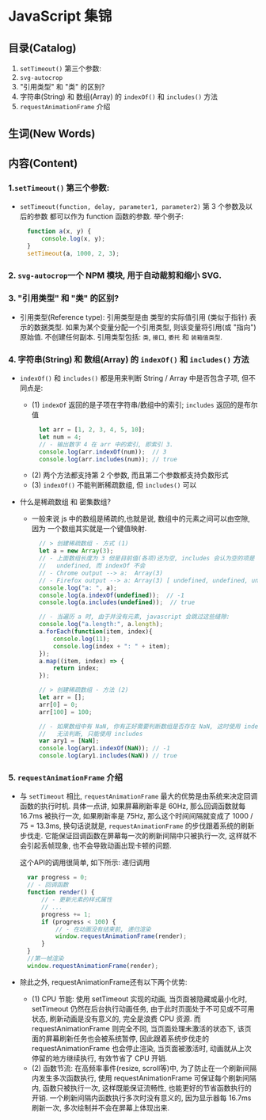 # JavaScript 集锦


## 目录(Catalog)
1. `setTimeout()` 第三个参数:
2. `svg-autocrop`
3. "引用类型" 和 "类" 的区别?
4. 字符串(String) 和 数组(Array) 的 `indexOf()` 和 `includes()` 方法
5. `requestAnimationFrame` 介绍


## 生词(New Words)



## 内容(Content)
### 1.`setTimeout()` 第三个参数:
- `setTimeout(function, delay, parameter1, parameter2)` 第 3 个参数及以后的参数
  都可以作为 function 函数的参数. 举个例子:
  ```javascript
    function a(x, y) {
        console.log(x, y);
    }
    setTimeout(a, 1000, 2, 3);
  ```

### 2. `svg-autocrop`一个 NPM 模块, 用于自动裁剪和缩小 SVG.  


### 3. "引用类型" 和 "类" 的区别?
- 引用类型(Reference type): 引用类型是由 类型的实际值引用 (类似于指针)
  表示的数据类型. 如果为某个变量分配一个引用类型, 则该变量将引用(或 "指向") 原始值. 
  不创建任何副本. 引用类型包括: `类`, `接口`, `委托` 和 `装箱值类型`.

### 4. 字符串(String) 和 数组(Array) 的 `indexOf()` 和 `includes()` 方法
- `indexOf()` 和 `includes()` 都是用来判断 String / Array 中是否包含子项,
  但不同点是:
    + (1) `indexOf` 返回的是子项在字符串/数组中的索引; `includes` 返回的是布尔值
      ```js
        let arr = [1, 2, 3, 4, 5, 10];
        let num = 4;
        // - 输出数字 4 在 arr 中的索引, 即索引 3.
        console.log(arr.indexOf(num));  // 3
        console.log(arr.includes(num)); // true
      ```
    + (2) 两个方法都支持第 2 个参数, 而且第二个参数都支持负数形式
    + (3) `indexOf()` 不能判断稀疏数组, 但 `includes()` 可以

- 什么是稀疏数组 和 密集数组?
    + 一般来说 js 中的数组是稀疏的,也就是说, 数组中的元素之间可以由空隙, 因为
      一个数组其实就是一个键值映射. 
      ```js
        // > 创建稀疏数组 - 方式 (1)
        let a = new Array(3);
        // - 上面数组长度为 3 但是目前值(各项)还为空, includes 会认为空的项是 
        //   undefined, 而 indexOf 不会
        // - Chrome output --> a:  Array(3)
        // - Firefox output --> a: Array(3) [ undefined, undefined, undefined ]
        console.log("a: ", a);
        console.log(a.indexOf(undefined));  // -1
        console.log(a.includes(undefined));  // true

        // - 当遍历 a 时, 由于并没有元素, javascript 会跳过这些缝隙:
        console.log("a.length:", a.length);
        a.forEach(function(item, index){
            console.log(11);
            console.log(index + ": " + item);
        });
        a.map((item, index) => {
            return index;
        });

        // > 创建稀疏数组 - 方法 (2)
        let arr = [];
        arr[0] = 0;
        arr[100] = 100;

        // - 如果数组中有 NaN, 你有正好需要判断数组是否存在 NaN, 这时使用 indexOf 
        //   无法判断, 只能使用 includes
        var ary1 = [NaN];
        console.log(ary1.indexOf(NaN)); // -1
        console.log(ary1.includes(NaN)) // true
      ```

### 5. `requestAnimationFrame` 介绍
- 与 `setTimeout` 相比, `requestAnimationFrame`
  最大的优势是由系统来决定回调函数的执行时机. 具体一点讲,
  如果屏幕刷新率是 60Hz, 那么回调函数就每 16.7ms 被执行一次, 如果刷新率是 75Hz,
  那么这个时间间隔就变成了 1000 / 75 = 13.3ms, 换句话说就是,
  `requestAnimationFrame` 的步伐跟着系统的刷新步伐走.
  它能保证回调函数在屏幕每一次的刷新间隔中只被执行一次, 这样就不会引起丢帧现象,
  也不会导致动画出现卡顿的问题. 
  
  这个API的调用很简单, 如下所示: 递归调用
  ```js
    var progress = 0;
    // - 回调函数
    function render() {
        // - 更新元素的样式属性
        // ...
        progress += 1; 
        if (progress < 100) {
            // - 在动画没有结束前, 递归渲染
            window.requestAnimationFrame(render);
        }
    }
    //第一帧渲染
    window.requestAnimationFrame(render);
  ```
- 除此之外, requestAnimationFrame还有以下两个优势: 
    + (1) CPU 节能: 使用 setTimeout 实现的动画, 当页面被隐藏或最小化时,
      setTimeout 仍然在后台执行动画任务, 由于此时页面处于不可见或不可用状态,
      刷新动画是没有意义的, 完全是浪费 CPU 资源. 而 requestAnimationFrame
      则完全不同, 当页面处理未激活的状态下, 该页面的屏幕刷新任务也会被系统暂停,
      因此跟着系统步伐走的 requestAnimationFrame 也会停止渲染,
      当页面被激活时, 动画就从上次停留的地方继续执行, 有效节省了 CPU 开销. 
    + (2) 函数节流: 在高频率事件(resize, scroll等)中,
      为了防止在一个刷新间隔内发生多次函数执行, 使用 requestAnimationFrame
      可保证每个刷新间隔内, 函数只被执行一次, 这样既能保证流畅性,
      也能更好的节省函数执行的开销. 一个刷新间隔内函数执行多次时没有意义的,
      因为显示器每 16.7ms 刷新一次, 多次绘制并不会在屏幕上体现出来. 